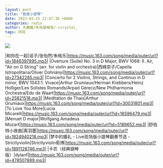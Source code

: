 ```yaml
---
layout: post
title: "我爱小提琴"
date: 2023-03-25 12:47:30 +0800
categories: radio
author: 大藏藏/吼吼破喉咙/-ccrystal_
tags: 珂珂
---
```

![]({{site.baseurl}}/images/cover_20230325.jpg)

|和你在一起|谣子/张怡然/朱格乐|https://music.163.com/song/media/outer/url?id=1846397895.mp3|
|Overture (Suite) No. 3 in D Major, BWV 1068: II. Air, "Air on G String" (arr. for violin and orchestra)|西崎崇子/Capella Istropolitana/Oliver Dohnányi|https://music.163.com/song/media/outer/url?id=27342285.mp3|
|Concerto for 2 Violins, Strings, and Continuo in D minor, BWV 1043:1. Vivace|Arthur Grumiaux/Herman Krebbers/Heinz Holliger/Les Solistes Romands/Arpad Gérecz/New Philharmonia Orchestra/Edo de Waart|https://music.163.com/song/media/outer/url?id=25821518.mp3|
|Meditation de Thais|Arthur Grumiaux|https://music.163.com/song/media/outer/url?id=30031801.mp3|
|To Love You More|Lucia Micarelli|https://music.163.com/song/media/outer/url?id=16596479.mp3|
|Menuet D major|Wolfgang Amadeus Mozart|https://music.163.com/song/media/outer/url?id=5189652.mp3|
|舒伯特小夜曲|离羽墨|https://music.163.com/song/media/outer/url?id=1824940218.mp3|
|梦中的婚礼 - Live现场版小提琴翻奏节选 - Strictlyviolin|Strictlyviolin荀博|https://music.163.com/song/media/outer/url?id=1891128746.mp3|
|卡农（经典钢琴版）|dylanf|https://music.163.com/song/media/outer/url?id=478507889.mp3|

